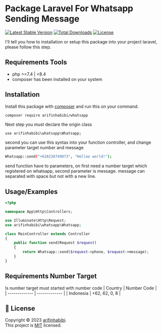 
# Package Laravel For Whatsapp Sending Message

[![Latest Stable Version](http://poser.pugx.org/arifinhabibi/whatsapp/v/stable.svg)](https://packagist.org/packages/arifinhabibi/whatsapp) [![Total Downloads](http://poser.pugx.org/arifinhabibi/whatsapp/downloads)](https://packagist.org/packages/arifinhabibi/whatsapp) [![License](https://poser.pugx.org/arifinhabibi/whatsapp/license)](https://packagist.org/packages/arifinhabibi/whatsapp)

I'll tell you how to installation or setup this package into your project laravel, please follow this step.

## Requirements Tools

- php >=7.4 | <8.4
- composer has been installed on your system

## Installation

Install this package with [composer](https://getcomposer.org/) and run this on your command.

```bash
composer require arifinhabibi/whatsapp
```
    
Next step you must declare the origin class 

```base
use arifinhabibi\whatsapp\Whatsapp;
````

second you can use this syntax into your function controller, and change parameter target number and message
```bash
Whatsapp::send("+628238749873", "Helloo world!");
```
send function have to parameters, on first need a number target which registered on whatsapp, second parameter is message. message can separated with space but not with a new line.


## Usage/Examples

```php
<?php

namespace App\Http\Controllers;

use Illuminate\Http\Request;
use arifinhabibi\whatsapp\Whatsapp;

class MainController extends Controller
{
    public function send(Request $request)
    {
        return Whatsapp::send($request->phone, $request->message);
    }
}
```

## Requirements Number Target
Is number target must started with number code
| Country  | Number Code |
| ------------- | ------------- |
| Indonesia  |  +62, 62, 0, 8  |

## 📝 License

Copyright © 2023 [arifinhabibi](https://github.com/arifinhabibi). <br />
This project is [MIT](https://github.com/arifinhabibi/whatsapp/blob/main/LICENSE) licensed.
